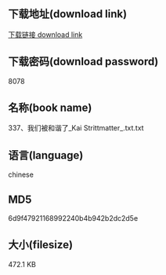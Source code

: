 ## 下载地址(download link)
[下载链接 download link](https://voluble-croquembouche-d321dc.netlify.app/?s=337%E3%80%81%E6%88%91%E4%BB%AC%E8%A2%AB%E5%92%8C%E8%B0%90%E4%BA%86_Kai+Strittmatter_.txt)

## 下载密码(download password)
8078

## 名称(book name)
337、我们被和谐了_Kai Strittmatter_.txt.txt

## 语言(language)
chinese

## MD5
6d9f47921168992240b4b942b2dc2d5e

## 大小(filesize)
472.1 KB
